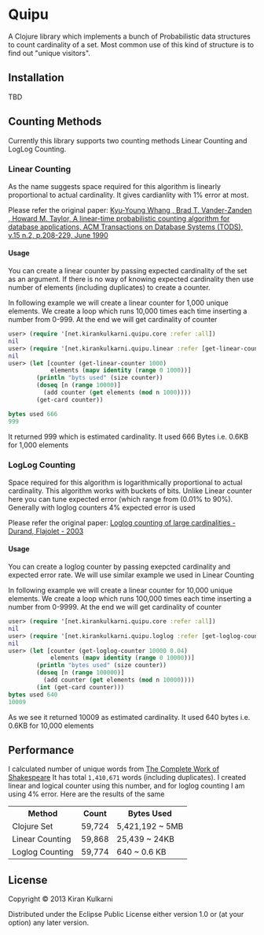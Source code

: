 # Quipu

A Clojure library which implements a bunch of Probabilistic data structures to count cardinality of a set. Most common use of this kind of structure is to find out "unique visitors".

## Installation
TBD

## Counting Methods
   Currently this library supports two counting methods Linear
   Counting and LogLog Counting.

### Linear Counting
As the name suggests space required for this algorithm is linearly proportional to actual cardinality. It gives cardianlity with 1% error at most.

Please refer the original paper:
[Kyu-Young Whang , Brad T. Vander-Zanden , Howard M. Taylor, A linear-time probabilistic counting algorithm for database applications, ACM Transactions on Database Systems (TODS), v.15 n.2, p.208-229, June 1990](http://dl.acm.org/citation.cfm?id=78925&CFID=359353900&CFTOKEN=83197792)

#### Usage
You can create a linear counter by passing expected cardinality of the set as an argument. If there is no way of knowing expected cardinality then use number of elements (including duplicates) to create a counter.

In following example we will create a linear counter for 1,000 unique elements. We create a loop which runs 10,000 times each time inserting a number from 0-999. At the end we will get cardinality of counter

```clojure
user> (require '[net.kirankulkarni.quipu.core :refer :all])
nil
user> (require '[net.kirankulkarni.quipu.linear :refer [get-linear-counter]])
nil
user> (let [counter (get-linear-counter 1000)
            elements (mapv identity (range 0 1000))]
        (println "byts used" (size counter))
        (doseq [n (range 10000)]
          (add counter (get elements (mod n 1000))))
        (get-card counter))

bytes used 666
999
```

It returned 999 which is estimated cardinality. It used 666 Bytes i.e. 0.6KB for 1,000 elements

### LogLog Counting
Space required for this algorithm is logarithmically proportional to actual cardinality. This algorithm works with buckets of bits. Unlike Linear counter here you can tune expected error (which range from (0.01% to 90%). Generally with loglog counters 4% expected error is used

Please refer the original paper:
[Loglog counting of large cardinalities - Durand, Flajolet - 2003](http://algo.inria.fr/flajolet/Publications/DuFl03-LNCS.pdf)

#### Usage
You can create a loglog counter by passing exepcted cardinality and expected error rate.
We will use similar example we used in Linear Counting

In following example we will create a linear counter for 10,000 unique elements. We create a loop which runs 100,000 times each time inserting a number from 0-9999. At the end we will get cardinality of counter

```clojure
user> (require '[net.kirankulkarni.quipu.core :refer :all])
nil
user> (require '[net.kirankulkarni.quipu.loglog :refer [get-loglog-counter]])
nil
user> (let [counter (get-loglog-counter 10000 0.04)
            elements (mapv identity (range 0 10000))]
        (println "bytes used" (size counter))
        (doseq [n (range 100000)]
          (add counter (get elements (mod n 10000))))
        (int (get-card counter)))
bytes used 640
10009
```

As we see it returned 10009 as estimated cardinality. It used 640 bytes i.e. 0.6KB for 10,000 elements
## Performance
I calculated number of unique words from [The Complete Work of Shakespeare](http://www.gutenberg.org/ebooks/100.txt.utf-8)
It has total `1,410,671` words (including duplicates). I created linear and logical counter using this number, and for loglog counting I am using 4% error. Here are the results of the same

<table>
    <tr>
    <th>Method</th><th>Count</th><th>Bytes Used</th>
    </tr>
    <tr>
    <td>Clojure Set</td><td>59,724</td><td>5,421,192 ~ 5MB</td>
    </tr>
    <tr>
    <td>Linear Counting</td><td>59,868</td><td>25,439 ~ 24KB</td>
    </tr>
    <tr>
    <td>Loglog Counting</td><td>59,774</td><td>640 ~ 0.6 KB</td>
    </tr>
</table>

## License

Copyright © 2013 Kiran Kulkarni

Distributed under the Eclipse Public License either version 1.0 or (at
your option) any later version.
